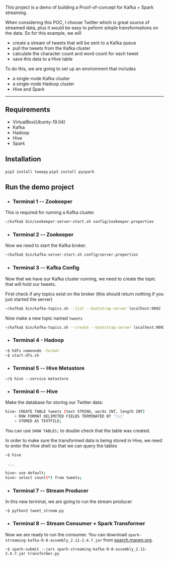This project is a demo of building a Proof-of-concept for Kafka + Spark streaming.

When considering this POC, I choose Twitter which is great source of streamed data, plus it would be easy to peform simple transformations on the data. So for this example, we will 
* create a stream of tweets that will be sent to a Kafka queue
* pull the tweets from the Kafka cluster
* calculate the character count and word count for each tweet
* save this data to a Hive table

To do this, we are going to set up an environment that includes 
* a single-node Kafka cluster
* a single-node Hadoop cluster
* Hive and Spark

---

## Requirements
- VirtualBox(Ubunty-19.04)
- Kafka
- Hadoop
- Hive
- Spark


## Installation

`pip3 install tweepy` 
`pip3 install pyspark` 


## Run the demo project

* ### Terminal 1 -- Zookeeper

This is required for running a Kafka cluster.

```bash
~/kafka$ bin/zookeeper-server-start.sh config/zookeeper.properties
```

* ### Terminal 2 -- Zookeeper

Now we need to start the Kafka broker.

```bash
~/kafka$ bin/kafka-server-start.sh config/server.properties
```

* ### Terminal 3 -- Kafka Config
Now that we have our Kafka cluster running, we need to create the topic that will hold our tweets.

First check if any topics exist on the broker (this should return nothing if you just started the server)

```bash
~/kafka$ bin/kafka-topics.sh --list --bootstrap-server localhost:9092
```

Now make a new topic named `tweets`

```bash
~/kafka$ bin/kafka-topics.sh --create --bootstrap-server localhost:9092 --replication-factor 1 --partitions 1 --topic tweets
```

* ### Terminal 4 - Hadoop

```bash
~$ hdfs namenode -format
~$ start-dfs.sh
```

* ### Terminal 5 -- Hive Metastore

```
~/$ hive --service metastore
```

* ### Terminal 6 -- Hive

Make the database for storing our Twitter data:

``` bash
hive> CREATE TABLE tweets (text STRING, words INT, length INT)
    > ROW FORMAT DELIMITED FIELDS TERMINATED BY '\\|'
    > STORED AS TEXTFILE;
```

You can use `SHOW TABLES;` to double check that the table was created.

In order to make sure the transformed data is being stored in Hive, we need to enter the Hive shell so that we can query the tables

```bash
~$ hive

 ...

hive> use default;
hive> select count(*) from tweets;
```

* ### Terminal 7 -- Stream Producer

In this new terminal, we are going to run the stream producer

```~$ python3 tweet_stream.py```

* ### Terminal 8 -- Stream Consumer + Spark Transformer

Now we are ready to run the consumer. You can download `spark-streaming-kafka-0-8-assembly_2.11-2.4.7.jar` from [search.maven.org](https://search.maven.org/search?q=a:spark-streaming-kafka-0-8-assembly_2.11).
```
~$ spark-submit --jars spark-streaming-kafka-0-8-assembly_2.11-2.4.7.jar transformer.py
```
